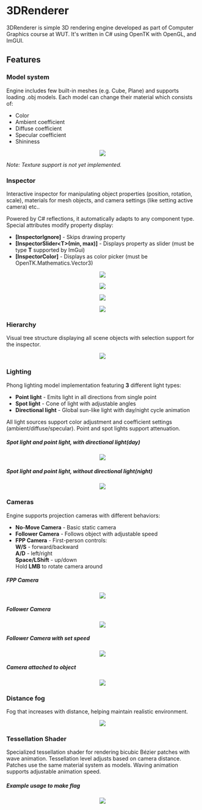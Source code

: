 # 3DRenderer
3DRenderer is simple 3D rendering engine developed as part of Computer Graphics course at WUT. It's written in C# using OpenTK with OpenGL, and ImGUI.

## Features  
### Model  system
Engine includes few built-in meshes (e.g. Cube, Plane) and supports loading .obj models. Each model can change their material which consists of:  
- Color  
- Ambient coefficient  
- Diffuse coefficient  
- Specular coefficient  
- Shininess  

<p align="center">
  <img src="Images/Models.png"/>
</p>

*Note: Texture support is not yet implemented.*

### Inspector  
Interactive inspector for manipulating object properties (position, rotation, scale), materials for mesh objects, and camera settings (like setting active camera) etc..

Powered by C# reflections, it automatically adapts to any component type. Special attributes modify property display:  
- **[InspectorIgnore]** - Skips drawing property  
- **[InspectorSlider\<T>(min, max)]** - Displays property as slider (must be type **T** supported by ImGui)  
- **[InspectorColor]** - Displays as color picker (must be OpenTK.Mathematics.Vector3)  

<p align="center">
  <img src="Images/Inspector1.png"/>
</p>
<p align="center">
  <img src="Images/Inspector2.png"/>
</p>
<p align="center">
  <img src="Images/Inspector3.png"/>
</p>
<p align="center">
  <img src="Images/Inspector.gif"/>
</p>


### Hierarchy  
Visual tree structure displaying all scene objects with selection support for the inspector.

<p align="center">
  <img src="Images/Hierarchy.png"/>
</p>

### Lighting  
Phong lighting model implementation featuring **3** different light types:  
- **Point light** - Emits light in all directions from single point  
- **Spot light** - Cone of light with adjustable angles  
- **Directional light** - Global sun-like light with day/night cycle  animation

All light sources support color adjustment and coefficient settings (ambient/diffuse/specular). Point and spot lights support attenuation.
##### Spot light and point light, with directional light(day)
<p align="center">
  <img src="Images/LightingDay.png"/>
</p>

##### Spot light and point light, without directional light(night)
<p align="center">
  <img src="Images/LightingNight.png"/>
</p>

### Cameras  
Engine supports projection cameras with different behaviors:  
- **No-Move Camera** - Basic static camera  
- **Follower Camera** - Follows object with adjustable speed  
- **FPP Camera** - First-person controls:  
**W/S** - forward/backward  
**A/D** - left/right  
**Space/LShift** - up/down  
Hold **LMB** to rotate camera around  
##### FPP Camera
<p align="center">
  <img src="Images/CameraFPP.gif"/>
</p>

##### Follower Camera
<p align="center">
  <img src="Images/CameraFollower.gif"/>
</p>

##### Follower Camera with set speed
<p align="center">
  <img src="Images/CameraFollowerWithSpeed.gif"/>
</p>

##### Camera attached to object
<p align="center">
  <img src="Images/CameraAttached.gif"/>
</p>

### Distance fog
Fog that increases with distance, helping maintain realistic environment.
<p align="center">
  <img src="Images/Fog.gif"/>
</p>

### Tessellation Shader  
Specialized tessellation shader for rendering bicubic Bézier patches with wave animation.
 Tessellation level adjusts based on camera distance. Patches use the same material system as models. Waving animation supports adjustable animation speed. 
##### Example usage to make flag 
<p align="center">
  <img src="Images/TesselationFlag.gif"/>
</p>
